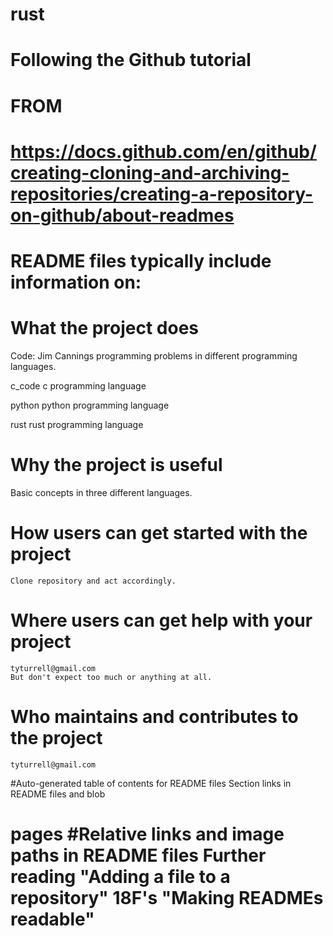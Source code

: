# rust
# Following the Github tutorial 
# FROM 
# https://docs.github.com/en/github/creating-cloning-and-archiving-repositories/creating-a-repository-on-github/about-readmes  
# README files typically include information on:

# What the project does 
Code: Jim Cannings programming problems in different programming languages.

c_code c programming language

python python programming language

rust   rust programming language
# Why the project is useful 
  Basic concepts in three different languages.
# How users can get started with the project 
	Clone repository and act accordingly.
# Where users can get help with your project 
	tyturrell@gmail.com
	But don't expect too much or anything at all.
# Who maintains and contributes to the project 
	tyturrell@gmail.com 
	
#Auto-generated table of contents for README files Section links in README files and blob 
# pages #Relative links and image paths in README files Further reading "Adding a file to a repository" 18F's "Making READMEs readable"







